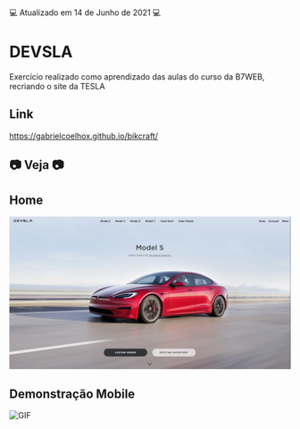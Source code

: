💻 Atualizado em 14 de Junho de 2021 💻

# DEVSLA

Exercício realizado como aprendizado das aulas do curso da B7WEB, recriando o site da TESLA

## Link

https://gabrielcoelhox.github.io/bikcraft/

## 📷 Veja 📷

## Home

![IMG](github/img1.png)

## Demonstração Mobile

![GIF](github/mobile.gif)
